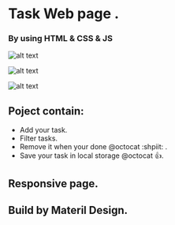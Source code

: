 # Task Web page .

### By using HTML & CSS & JS 

![alt text](https://github.com/abdulrahmanabdullah/jsTask/master/images/Selection_065.png)

![alt text](https://github.com/abdulrahmanabdullah/jsTask/master/images/Selection_066.png)

![alt text](https://github.com/abdulrahmanabdullah/jsTask/master/images/Selection_067.png)


## Poject contain: 
- Add your task. 
- Filter tasks.
- Remove it when your done @octocat :shpiit: .
- Save your task in local storage @octocat :+1:.

## Responsive page. 

## Build by Materil Design.

